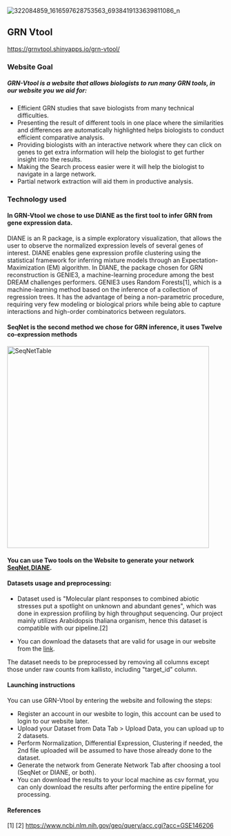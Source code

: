 ![322084859_1616597628753563_6938419133639811086_n](https://github.com/4n8x/GRN-Vtool/assets/51384420/ca38704f-4465-486f-9cdf-0fcbac36be75)
## GRN Vtool
https://grnvtool.shinyapps.io/grn-vtool/
### Website Goal

##### GRN-Vtool is a website that allows biologists to run many GRN tools, in our website you we aid for:
- Efficient GRN studies that save biologists from many technical difficulties.
- Presenting the result of different tools in one place where the similarities and differences are automatically highlighted helps biologists to conduct efficient comparative analysis.
- Providing biologists with an interactive network where they can click on genes to get extra information will help the biologist to get further insight into the results.
- Making the Search process easier were it will help the biologist to navigate in a large network.
- Partial network extraction will aid them in productive analysis. 

### Technology used
#### In GRN-Vtool we chose to use DIANE as the first tool to infer GRN from gene expression data. 
DIANE is an R package, is a simple exploratory visualization, that allows the user to observe the normalized expression levels of several genes of interest. DIANE enables gene expression profile clustering using the statistical framework for inferring mixture models through an Expectation-Maximization (EM) algorithm. In DIANE, the package chosen for GRN reconstruction is GENIE3, a machine-learning procedure among the best DREAM challenges performers. GENIE3 uses Random Forests[1], which is a machine-learning method based on the inference of a collection of regression trees. It has the advantage of being a non-parametric procedure, requiring very few modeling or biological priors while being able to capture interactions and high-order combinatorics between regulators. 

 

#### SeqNet is the second method we chose for GRN inference, it uses Twelve co-expression methods 

<img width="468" alt="SeqNetTable" src="https://user-images.githubusercontent.com/51384420/236009398-70b4a36b-1d10-4825-b889-6b83b9c5c57d.png">


#### You can use Two tools on the Website to generate your network [SeqNet](https://github.com/tgrimes/SeqNet),[DIANE](https://github.com/OceaneCsn/DIANE).

#### Datasets usage and preprocessing:
- Dataset used is 	"Molecular plant responses to combined abiotic stresses put a spotlight on unknown and abundant genes", which was done in expression profiling by high throughput sequencing. Our project mainly utilizes Arabidopsis thaliana organism, hence this dataset is compatible with our pipeline.[2]
  
- You can download the datasets that are valid for usage in our website from the [link](https://www.ncbi.nlm.nih.gov/geo/query/acc.cgi?acc=GSE146206).

The dataset needs to be preprocessed by removing all columns except those under raw counts from kallisto, including "target_id" column.

#### Launching instructions
You can use GRN-Vtool by entering the website and following the steps:
- Register an account in our wesbite to login, this account can be used to login to our website later.
- Upload your Dataset from Data Tab > Upload Data, you can upload up to 2 datasets.
- Perform Normalization, Differential Expression, Clustering if needed, the 2nd file uploaded will be assumed to have those already done to the dataset.
- Generate the network from Generate Network Tab after choosing a tool (SeqNet or DIANE, or both).
- You can download the results to your local machine as csv format, you can only download the results after performing the entire pipeline for processing.


 #### References
 [1]
 [2] https://www.ncbi.nlm.nih.gov/geo/query/acc.cgi?acc=GSE146206
